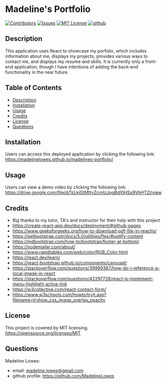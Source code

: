 <!-- ADD SCREENSHOTS & DEPLOYED APPLICATION LINK -->

# Madeline's Portfolio

[![Contributors][contributors-shield]][contributors-url]
[![Issues][issues-shield]][issues-url]
[![MIT License][license-shield]][license-url]
[![github][github-shield]][github-url]

## Description

This application uses React to showcase my porfolio, which includes information about me, displays my projects, provides various ways to contact me, and displays my resume and skills. It is currently only a front-end application, though I have intentions of adding the back-end functionality in the near future.

## Table of Contents

- [Description](#description)
- [Installation](#installation)
- [Usage](#usage)
- [Credits](#credits)
- [License](#license)
- [Questions](#questions)

## Installation

Users can access this deployed application by clicking the following link: https://madelinelowes.github.io/madelines-portfolio/

## Usage

Users can view a demo video by clicking the following link: https://drive.google.com/file/d/1zLkjGtMttyZcmIzJpgBdXIHSx9VhHT2I/view

## Credits

- Big thanks to my tutor, TA's and instructor for their help with this project
- https://create-react-app.dev/docs/deployment/#github-pages
- https://www.geeksforgeeks.org/how-to-download-pdf-file-in-reactjs/
- https://getbootstrap.com/docs/5.0/utilities/flex/#justify-content
- https://mdbootstrap.com/how-to/bootstrap/footer-at-bottom/
- https://nodemailer.com/about/
- https://www.rapidtables.com/web/color/RGB_Color.html
- https://react.dev/learn/
- https://react-bootstrap.github.io/components/carousel/
- https://stackoverflow.com/questions/39999367/how-do-i-reference-a-local-image-in-react
- https://stackoverflow.com/questions/42297728/react-js-implement-menu-highlight-active-link
- https://w3collective.com/react-contact-form/
- https://www.w3schools.com/howto/tryit.asp?filename=tryhow_css_image_overlay_opacity

## License

This project is covered by MIT licensing.
https://opensource.org/licenses/MIT

## Questions

Madeline Lowes:

- email: madeline.lowes@gmail.com
- github profile: https://github.com/MadelineLowes

<!-- MARKDOWN LINKS & IMAGES -->
<!-- https://www.markdownguide.org/basic-syntax/#reference-style-links -->

[contributors-shield]: https://img.shields.io/github/contributors/MadelineLowes/madelines-portfolio.svg?style=for-the-badge
[contributors-url]: https://github.com/MadelineLowes/madelines-portfolio/graphs/contributors
[issues-shield]: https://img.shields.io/github/issues/MadelineLowes/madelines-portfolio.svg?style=for-the-badge
[issues-url]: https://github.com/MadelineLowes/madelines-portfolio/issues
[license-shield]: https://img.shields.io/github/license/MadelineLowes/madelines-portfolio.svg?style=for-the-badge
[license-url]: https://github.com/MadelineLowes/madelines-portfolio/blob/main/LICENSE
[github-shield]: https://img.shields.io/badge/-github-black.svg?style=for-the-badge&logo=github&colorB=555
[github-url]: https://github.com/MadelineLowes/madelines-portfolio
